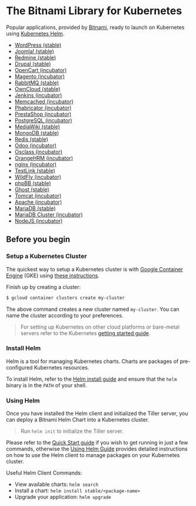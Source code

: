 # The Bitnami Library for Kubernetes

Popular applications, provided by [Bitnami](https://bitnami.com), ready to launch on Kubernetes using [Kubernetes Helm](https://github.com/kubernetes/helm).

- [WordPress (stable)](https://github.com/kubernetes/charts/tree/master/stable/wordpress)
- [Joomla! (stable)](https://github.com/kubernetes/charts/tree/master/stable/joomla)
- [Redmine (stable)](https://github.com/kubernetes/charts/tree/master/stable/redmine)
- [Drupal (stable)](https://github.com/kubernetes/charts/tree/master/stable/drupal)
- [OpenCart (incubator)](https://github.com/bitnami/charts/tree/master/incubator/opencart)
- [Magento (incubator)](https://github.com/bitnami/charts/tree/master/incubator/magento)
- [RabbitMQ (stable)](https://github.com/kubernetes/charts/tree/master/stable/rabbitmq)
- [OwnCloud (stable)](https://github.com/kubernetes/charts/tree/master/stable/owncloud)
- [Jenkins (incubator)](https://github.com/bitnami/charts/tree/master/incubator/jenkins)
- [Memcached (incubator)](https://github.com/bitnami/charts/tree/master/incubator/memcached)
- [Phabricator (incubator)](https://github.com/bitnami/charts/tree/master/incubator/phabricator)
- [PrestaShop (incubator)](https://github.com/bitnami/charts/tree/master/incubator/prestashop)
- [PostgreSQL (incubator)](https://github.com/bitnami/charts/tree/master/incubator/postgresql)
- [MediaWiki (stable)](https://github.com/kubernetes/charts/tree/master/stable/mediawiki)
- [MongoDB (stable)](https://github.com/kubernetes/charts/tree/master/stable/mongodb)
- [Redis (stable)](https://github.com/kubernetes/charts/tree/master/stable/redis)
- [Odoo (incubator)](https://github.com/bitnami/charts/tree/master/incubator/odoo)
- [Osclass (incubator)](https://github.com/bitnami/charts/tree/master/incubator/osclass)
- [OrangeHRM (incubator)](https://github.com/bitnami/charts/tree/master/incubator/orangehrm)
- [nginx (incubator)](https://github.com/bitnami/charts/tree/master/incubator/nginx)
- [TestLink (stable)](https://github.com/kubernetes/charts/tree/master/stable/testlink)
- [WildFly (incubator)](https://github.com/bitnami/charts/tree/master/incubator/wildfly)
- [phpBB (stable)](https://github.com/kubernetes/charts/tree/master/stable/phpbb)
- [Ghost (stable)](https://github.com/kubernetes/charts/tree/master/stable/ghost)
- [Tomcat (incubator)](https://github.com/bitnami/charts/tree/master/incubator/tomcat)
- [Apache (incubator)](https://github.com/bitnami/charts/tree/master/incubator/apache)
- [MariaDB (stable)](https://github.com/kubernetes/charts/tree/master/stable/mariadb)
- [MariaDB Cluster (incubator)](https://github.com/bitnami/charts/tree/master/incubator/mariadb-cluster)
- [NodeJS (incubator)](https://github.com/bitnami/charts/tree/master/incubator/node)

## Before you begin

### Setup a Kubernetes Cluster

The quickest way to setup a Kubernetes cluster is with [Google Container Engine](https://cloud.google.com/container-engine/) (GKE) using [these instructions](https://cloud.google.com/container-engine/docs/before-you-begin).

Finish up by creating a cluster:

```bash
$ gcloud container clusters create my-cluster
```

The above command creates a new cluster named `my-cluster`. You can name the cluster according to your preferences.

> For setting up Kubernetes on other cloud platforms or bare-metal servers refer to the Kubernetes [getting started guide](http://kubernetes.io/docs/getting-started-guides/).

### Install Helm

Helm is a tool for managing Kubernetes charts. Charts are packages of pre-configured Kubernetes resources.

To install Helm, refer to the [Helm install guide](https://github.com/kubernetes/helm#install) and ensure that the `helm` binary is in the `PATH` of your shell.

### Using Helm

Once you have installed the Helm client and initialized the Tiller server, you can deploy a Bitnami Helm Chart into a Kubernetes cluster.

> Run `helm init` to initialize the Tiller server.

Please refer to the [Quick Start guide](https://github.com/kubernetes/helm/blob/master/docs/quickstart.md) if you wish to get running in just a few commands, otherwise the [Using Helm Guide](https://github.com/kubernetes/helm/blob/master/docs/using_helm.md) provides detailed instructions on how to use the Helm client to manage packages on your Kubernetes cluster.

Useful Helm Client Commands:
* View available charts: `helm search`
* Install a chart: `helm install stable/<package-name>`
* Upgrade your application: `helm upgrade`
